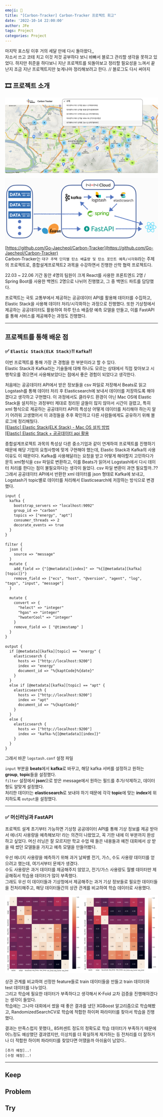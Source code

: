```yaml
---
emoji: 🌲
title: "[Carbon-Tracker] Carbon-Tracker 프로젝트 회고"
date: '2022-10-14 22:00:00'
author: JFe
tags: Project
categories: Project
---
```


마지막 포스팅 이후 거의 세달 만에 다시 돌아왔다,,  
자소서 쓰고 코테 치고 이것 저것 공부하다 보니 바빠서 블로그 관리할 생각을 못하고 있었다. 하지만 취준을 하다보니 지난 프로젝트를 되돌아보고 정리할 필요성을 느껴서 끝난지 조금 지난 프로젝트지만 늦게나마 정리해보려고 한다. // 블로그도 다시 써야지  

## 🎞 프로젝트 소개

![CT-main.png](CT-main.png)

![CT-structure.png](../daily-22-1/CT-structure.png)

[https://github.com/Go-Jaecheol/Carbon-Tracker](https://github.com/Go-Jaecheol/Carbon-Tracker)  
Carbon-Tracker는 `대구 주택 단지별 탄소 배출량 및 탄소 포인트 예측/시각화`라는 주제의 프로젝트로, 종합설계프로젝트2 과목을 수강하면서 진행한 산학 협력 프로젝트다.  

22.03 ~ 22.06 기간 동안 4명의 팀원이 크게 React를 사용한 프론트엔드 2명 / Spring Boot를 사용한 백엔드 2명으로 나뉘어 진행했고, 그 중 백엔드 파트를 담당했다.  

프로젝트는 국토 교통부에서 제공하는 공공데이터 API를 활용해 데이터를 수집하고, Elastic Stack을 사용해 데이터 처리/시각화하는 과정으로 진행했다. 또한 기상청에서 제공하는 공공데이터도 활용하여 하루 탄소 배출량 예측 모델을 만들고, 이를 FastAPI를 통해 서비스를 제공해주는 과정도 진행했다.  

---

## 프로젝트를 통해 배운 점

### ✅ `Elastic Stack(ELK Stack)`‼ `Kafka`‼  
이번 프로젝트를 통해 가장 큰 경험을 한 부분이라고 할 수 있다.  
Elastic Stack과 Kafka라는 기술들에 대해 하나도 모르는 상태에서 직접 찾아보고 시행착오를 겪으면서 사용해보았다는 점에서 좋은 경험이 되었다고 생각한다.  

처음에는 공공데이터 API에서 받은 정보들을 csv 파일로 저장해서 Beats로 읽고 Logstash를 통해 데이터 처리 후 Elasticsearch에 보내서 데이터를 저장하도록 해야겠다고 생각하고 구현했다. 이 과정에서도 클라우드 환경이 아닌 Mac OS에 Elastic Stack을 설치하는 과정부터 제대로 정리된 글들이 많지 않아서 시간이 걸렸고, 특히 xml 형식으로 제공하는 공공데이터 API의 특성상 어떻게 데이터를 처리해야 하는지 알기 어려워 고생했어서 이 과정들을 추후 확인하고 다른 사람들에게도 공유하기 위해 블로그에 정리해뒀다.  
[[Elastic] Elastic Stack(ELK Stack) - Mac OS 설치 방법](https://jfelog.netlify.app/elastic-mac-install/)  
[[Elastic] Elastic Stack + 공공데이터 api 활용](https://jfelog.netlify.app/elastic-open-data-api/)  

종합설계프로젝트 과목의 특성상 다른 중소기업과 같이 연계하여 프로젝트를 진행하기 때문에 해당 기업의 요청사항에 맞게 구현해야 했는데, Elastic Stack과 Kafka의 사용 이유도 이 때문이다. Kafka를 사용해달라는 요청을 받고 어떻게 해야할지 고민하다가 문득 xml형식을 csv 파일로 변환하고, 이를 Beats가 읽어서 Logstash에서 다시 데이터 처리를 한다는 점이 불필요하다는 생각이 들었다. csv 파일 변환이 과연 필요할까..??  
그래서 공공데이터 API에서 반환한 xml 데이터를 json 형태로 Kafka에 보내고, Logstash가 topic별로 데이터를 처리해서 Elasticsearch에 저장하는 방식으로 변경했다.  

```shell
input {
  kafka {
    bootstrap_servers => "localhost:9092"
    group_id => "carbon"
    topics => ["energy", "apt"]
    consumer_threads => 2
    decorate_events => true
  }
}

filter {
  json {
    source => "message"
  }
  mutate {
    add_field => {"[@metadata][index]" => "%{[@metadata][kafka][topic]}"}
    remove_field => ["ecs", "host", "@version", "agent", "log", "tags", "input", "message"]
  }

  mutate {
    convert => {
      "helect" => "integer"
      "hgas" => "integer"
      "hwaterCool" => "integer"
    }
    remove_field => [ "@timestamp" ]
  }
}

output {
  if [@metadata][kafka][topic] == "energy" {
    elasticsearch {
      hosts => ["http://localhost:9200"]
      index => "energy"
      document_id => "%{kaptCode}%{date}"
    }
  }
  else if [@metadata][kafka][topic] == "apt" {
    elasticsearch {
      hosts => ["http://localhost:9200"]
      index => "apt"
      document_id => "%{kaptCode}"
    }
  }
  else {
    elasticsearch {
      hosts => ["http://localhost:9200"]
      index => "kafka-%{[@metadata][index]}"
    }
  }
}
```

그래서 바꾼 `logstash.conf` 설정 파일  

`input` 부분을 **beats**에서 **kafka**로 바꾸고, 해당 kafka 서버를 설정하고 원하는 **group**, **topic**들을 설정했다.  
`filter` 설정에서 **json**으로 받은 message에서 원하는 필드를 추가/삭제하고, 데이터 형도 알맞게 설정했다.  
처리한 데이터는 **elasticsearch**로 보내야 하기 때문에 각각 **topic**에 맞는 **index**에 위치하도록 `output`을 설정했다.  

---

### ✅ 머신러닝과 FastAPI  

프로젝트 설계 초기부터 가능하면 기상청 공공데이터 API를 통해 기상 정보를 제공 받아서 에너지 사용량을 예측해보자! 라는 의견이 나왔었고, 꼭 기한 내에 이 부분까지 완성하고 싶었다. 머신 러닝은 잘 모르지만 학교 수업 때 들은 내용들과 예전 대회에서 상 받을 때 썼던 모델들을 가지고 예측 모델을 만들어봤다.  

우선 에너지 사용량을 예측하기 위해 과거 날짜별 전기, 가스, 수도 사용량 데이터를 얻으려고 했는데, 여기서부터 문제가 생겼다.  
수도 사용량은 과거 데이터를 제공해주지 않았고, 전기/가스 사용량도 월별 데이터만 제공해줘서 학습용 데이터가 많이 부족했다.  
그래도 우선 이 데이터들과 기상청에서 제공해주는 과거 기상 정보들로 필요한 데이터들을 전처리해주고, 해당 데이터들간의 상관 관계를 비교하여 학습 데이터로 사용했다.  

![energy-corr.png](energy-corr.png)

상관 관계를 비교하여 선정한 feature들로 train 데이터들을 만들고 train 데이터와 test 데이터를 나누었다.  
그리고 학습에 필요한 데이터가 부족하다고 생각해서 K-Fold 교차 검증을 진행해야겠다는 생각이 들었다.  
학습에는 그나마 대회에서 썼을 때 좋은 결과를 냈던 XGBoost 알고리즘으로 학습해봤고, RandomizedSearchCV로 학습에 적합한 하이퍼 파라미터를 찾아서 학습을 진행했다.  

결과는 만족스럽지 못했다,, 85퍼센트 정도의 정확도로 학습 데이터가 부족하기 때문에 어느정도 예상했던 결과였지만, 이상치를 더 확실하게 제거하는 등 전처리를 더 잘하거나 더 적합한 하이퍼 파라미터를 찾았다면 어땠을까 아쉬움이 남았다..  

`[추가 예정]..!`  
`[수정 예정]..!`  

---

## Keep

## Problem

## Try



```toc
```